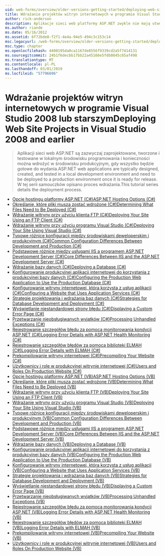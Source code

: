 ```yaml
---
uid: web-forms/overview/older-versions-getting-started/deploying-web-site-projects/index
title: Wdrażanie projektów witryn internetowych w programie Visual Studio 2008 i starszych | Dokumentacja firmy Microsoft
author: rick-anderson
description: Aplikacje sieci web platformy ASP.NET zwykle nie mają utworzony i testowane w lokalne Środowisko deweloperskie i muszą zostać wdrożone do o środowisku produkcyjnym...
ms.author: riande
ms.date: 05/16/2012
ms.assetid: 6f72bde8-f2f1-4e4a-94e5-494c3c153c14
msc.legacyurl: /web-forms/overview/older-versions-getting-started/deploying-web-site-projects
msc.type: chapter
ms.openlocfilehash: 4400195da0ca1167de8556f9339cd2a5f7414131
ms.sourcegitcommit: 24b1f6decbb17bb22a45166e5fdb0845c65af498
ms.translationtype: MT
ms.contentlocale: pl-PL
ms.lasthandoff: 03/01/2019
ms.locfileid: "57796696"
---
```

<a name="deploying-web-site-projects-in-visual-studio-2008-and-earlier"></a><span data-ttu-id="b001e-103">Wdrażanie projektów witryn internetowych w programie Visual Studio 2008 lub starszym</span><span class="sxs-lookup"><span data-stu-id="b001e-103">Deploying Web Site Projects in Visual Studio 2008 and earlier</span></span>
====================
> <span data-ttu-id="b001e-104">Aplikacji sieci web ASP.NET są zazwyczaj zaprojektowane, tworzone i testowane w lokalnym środowisku programowania i konieczności można wdrożyć w środowisku produkcyjnym, gdy wszystko będzie gotowe do wydania.</span><span class="sxs-lookup"><span data-stu-id="b001e-104">ASP.NET web applications are typically designed, created, and tested in a local development environment and need to be deployed to a production environment once it is ready for release.</span></span> <span data-ttu-id="b001e-105">W tej serii samouczków opisano proces wdrażania.</span><span class="sxs-lookup"><span data-stu-id="b001e-105">This tutorial series details the deployment process.</span></span>


- [<span data-ttu-id="b001e-106">Opcje hostingu platformy ASP.NET (C#)</span><span class="sxs-lookup"><span data-stu-id="b001e-106">ASP.NET Hosting Options (C#)</span></span>](asp-net-hosting-options-cs.md)
- [<span data-ttu-id="b001e-107">Określanie, które pliki muszą zostać wdrożone (C#)</span><span class="sxs-lookup"><span data-stu-id="b001e-107">Determining What Files Need to Be Deployed (C#)</span></span>](determining-what-files-need-to-be-deployed-cs.md)
- [<span data-ttu-id="b001e-108">Wdrażanie witryny przy użyciu klienta FTP (C#)</span><span class="sxs-lookup"><span data-stu-id="b001e-108">Deploying Your Site Using an FTP Client (C#)</span></span>](deploying-your-site-using-an-ftp-client-cs.md)
- [<span data-ttu-id="b001e-109">Wdrażanie witryny przy użyciu programu Visual Studio (C#)</span><span class="sxs-lookup"><span data-stu-id="b001e-109">Deploying Your Site Using Visual Studio (C#)</span></span>](deploying-your-site-using-visual-studio-cs.md)
- [<span data-ttu-id="b001e-110">Typowe różnice konfiguracji między środowiskami deweloperskim i produkcyjnym (C#)</span><span class="sxs-lookup"><span data-stu-id="b001e-110">Common Configuration Differences Between Development and Production (C#)</span></span>](common-configuration-differences-between-development-and-production-cs.md)
- [<span data-ttu-id="b001e-111">Podstawowe różnice między usługami IIS a programem ASP.NET Development Server (C#)</span><span class="sxs-lookup"><span data-stu-id="b001e-111">Core Differences Between IIS and the ASP.NET Development Server (C#)</span></span>](core-differences-between-iis-and-the-asp-net-development-server-cs.md)
- [<span data-ttu-id="b001e-112">Wdrażanie bazy danych (C#)</span><span class="sxs-lookup"><span data-stu-id="b001e-112">Deploying a Database (C#)</span></span>](deploying-a-database-cs.md)
- [<span data-ttu-id="b001e-113">Konfigurowanie produkcyjnej aplikacji internetowej do korzystania z produkcyjnej bazy danych (C#)</span><span class="sxs-lookup"><span data-stu-id="b001e-113">Configuring the Production Web Application to Use the Production Database (C#)</span></span>](configuring-the-production-web-application-to-use-the-production-database-cs.md)
- [<span data-ttu-id="b001e-114">Konfigurowanie witryny internetowej, która korzysta z usług aplikacji (C#)</span><span class="sxs-lookup"><span data-stu-id="b001e-114">Configuring a Website that Uses Application Services (C#)</span></span>](configuring-a-website-that-uses-application-services-cs.md)
- [<span data-ttu-id="b001e-115">Strategie projektowania i wdrażania baz danych (C#)</span><span class="sxs-lookup"><span data-stu-id="b001e-115">Strategies for Database Development and Deployment (C#)</span></span>](strategies-for-database-development-and-deployment-cs.md)
- [<span data-ttu-id="b001e-116">Wyświetlanie niestandardowej strony błędu (C#)</span><span class="sxs-lookup"><span data-stu-id="b001e-116">Displaying a Custom Error Page (C#)</span></span>](displaying-a-custom-error-page-cs.md)
- [<span data-ttu-id="b001e-117">Przetwarzanie nieobsługiwanych wyjątków (C#)</span><span class="sxs-lookup"><span data-stu-id="b001e-117">Processing Unhandled Exceptions (C#)</span></span>](processing-unhandled-exceptions-cs.md)
- [<span data-ttu-id="b001e-118">Rejestrowanie szczegółów błędu za pomocą monitorowania kondycji ASP.NET (C#)</span><span class="sxs-lookup"><span data-stu-id="b001e-118">Logging Error Details with ASP.NET Health Monitoring (C#)</span></span>](logging-error-details-with-asp-net-health-monitoring-cs.md)
- [<span data-ttu-id="b001e-119">Rejestrowanie szczegółów błędów za pomocą biblioteki ELMAH (C#)</span><span class="sxs-lookup"><span data-stu-id="b001e-119">Logging Error Details with ELMAH (C#)</span></span>](logging-error-details-with-elmah-cs.md)
- [<span data-ttu-id="b001e-120">Prekompilowanie witryny internetowej (C#)</span><span class="sxs-lookup"><span data-stu-id="b001e-120">Precompiling Your Website (C#)</span></span>](precompiling-your-website-cs.md)
- [<span data-ttu-id="b001e-121">Użytkownicy i role w produkcyjnej witrynie internetowej (C#)</span><span class="sxs-lookup"><span data-stu-id="b001e-121">Users and Roles On Production Website (C#)</span></span>](users-and-roles-on-the-production-website-cs.md)
- [<span data-ttu-id="b001e-122">Opcje hostingu platformy ASP.NET (VB)</span><span class="sxs-lookup"><span data-stu-id="b001e-122">ASP.NET Hosting Options (VB)</span></span>](asp-net-hosting-options-vb.md)
- [<span data-ttu-id="b001e-123">Określanie, które pliki muszą zostać wdrożone (VB)</span><span class="sxs-lookup"><span data-stu-id="b001e-123">Determining What Files Need to Be Deployed (VB)</span></span>](determining-what-files-need-to-be-deployed-vb.md)
- [<span data-ttu-id="b001e-124">Wdrażanie witryny przy użyciu klienta FTP (VB)</span><span class="sxs-lookup"><span data-stu-id="b001e-124">Deploying Your Site Using an FTP Client (VB)</span></span>](deploying-your-site-using-an-ftp-client-vb.md)
- [<span data-ttu-id="b001e-125">Wdrażanie witryny przy użyciu programu Visual Studio (VB)</span><span class="sxs-lookup"><span data-stu-id="b001e-125">Deploying Your Site Using Visual Studio (VB)</span></span>](deploying-your-site-using-visual-studio-vb.md)
- [<span data-ttu-id="b001e-126">Typowe różnice konfiguracji między środowiskami deweloperskim i produkcyjnym (VB)</span><span class="sxs-lookup"><span data-stu-id="b001e-126">Common Configuration Differences Between Development and Production (VB)</span></span>](common-configuration-differences-between-development-and-production-vb.md)
- [<span data-ttu-id="b001e-127">Podstawowe różnice między usługami IIS a programem ASP.NET Development Server (VB)</span><span class="sxs-lookup"><span data-stu-id="b001e-127">Core Differences Between IIS and the ASP.NET Development Server (VB)</span></span>](core-differences-between-iis-and-the-asp-net-development-server-vb.md)
- [<span data-ttu-id="b001e-128">Wdrażanie bazy danych (VB)</span><span class="sxs-lookup"><span data-stu-id="b001e-128">Deploying a Database (VB)</span></span>](deploying-a-database-vb.md)
- [<span data-ttu-id="b001e-129">Konfigurowanie produkcyjnej aplikacji internetowej do korzystania z produkcyjnej bazy danych (VB)</span><span class="sxs-lookup"><span data-stu-id="b001e-129">Configuring the Production Web Application to Use the Production Database (VB)</span></span>](configuring-the-production-web-application-to-use-the-production-database-vb.md)
- [<span data-ttu-id="b001e-130">Konfigurowanie witryny internetowej, która korzysta z usług aplikacji (VB)</span><span class="sxs-lookup"><span data-stu-id="b001e-130">Configuring a Website that Uses Application Services (VB)</span></span>](configuring-a-website-that-uses-application-services-vb.md)
- [<span data-ttu-id="b001e-131">Strategie projektowania i wdrażania baz danych (VB)</span><span class="sxs-lookup"><span data-stu-id="b001e-131">Strategies for Database Development and Deployment (VB)</span></span>](strategies-for-database-development-and-deployment-vb.md)
- [<span data-ttu-id="b001e-132">Wyświetlanie niestandardowej strony błędu (VB)</span><span class="sxs-lookup"><span data-stu-id="b001e-132">Displaying a Custom Error Page (VB)</span></span>](displaying-a-custom-error-page-vb.md)
- [<span data-ttu-id="b001e-133">Przetwarzanie nieobsługiwanych wyjątków (VB)</span><span class="sxs-lookup"><span data-stu-id="b001e-133">Processing Unhandled Exceptions (VB)</span></span>](processing-unhandled-exceptions-vb.md)
- [<span data-ttu-id="b001e-134">Rejestrowanie szczegółów błędu za pomocą monitorowania kondycji ASP.NET (VB)</span><span class="sxs-lookup"><span data-stu-id="b001e-134">Logging Error Details with ASP.NET Health Monitoring (VB)</span></span>](logging-error-details-with-asp-net-health-monitoring-vb.md)
- [<span data-ttu-id="b001e-135">Rejestrowanie szczegółów błędów za pomocą biblioteki ELMAH (VB)</span><span class="sxs-lookup"><span data-stu-id="b001e-135">Logging Error Details with ELMAH (VB)</span></span>](logging-error-details-with-elmah-vb.md)
- [<span data-ttu-id="b001e-136">Prekompilowanie witryny internetowej (VB)</span><span class="sxs-lookup"><span data-stu-id="b001e-136">Precompiling Your Website (VB)</span></span>](precompiling-your-website-vb.md)
- [<span data-ttu-id="b001e-137">Użytkownicy i role w produkcyjnej witrynie internetowej (VB)</span><span class="sxs-lookup"><span data-stu-id="b001e-137">Users and Roles On Production Website (VB)</span></span>](users-and-roles-on-the-production-website-vb.md)
